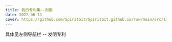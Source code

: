 ```yaml
---
title: 我的专利集--封面
date: 2022-06-11
cover: https://github.com/SpiritGit/SpiritGit.github.io/raw/main/src/images/covers/patent.jpg
---
```


具体见左侧导航栏 -- 发明专利